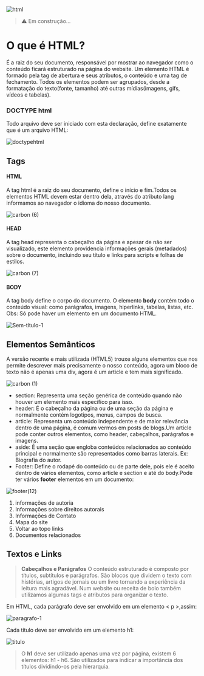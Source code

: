 ![html](https://user-images.githubusercontent.com/104774341/175793311-be45b411-da9a-45b1-bf44-1702637e41a1.png)

> ⚠️ Em construção...

# O que é HTML?
É a raiz do seu documento, responsável por mostrar ao navegador como o conteúdo ficará estruturado na página do website. 
Um elemento HTML é formado pela tag de abertura e seus atributos, o conteúdo e uma tag de fechamento. Todos os elementos podem ser agrupados, desde a formatação do texto(fonte, tamanho) até outras mídias(imagens, gifs, vídeos e tabelas).


 ### DOCTYPE html
 
 Todo arquivo deve ser iniciado com esta declaração, define exatamente que é um arquivo HTML:

![doctypehtml](https://user-images.githubusercontent.com/104774341/175943310-016e1eb0-0183-4a4a-8e01-49c1fe74ce89.png)


## Tags

#### HTML
A tag html é a raiz do seu documento, define o início e fim.Todos os elementos HTML devem estar dentro dela, através do atributo lang informamos ao navegador o idioma do nosso documento.


![carbon (6)](https://user-images.githubusercontent.com/104774341/175945337-7173baff-222b-4a28-ab2a-a3b21a2fda27.png)

#### HEAD
A tag head representa o cabeçalho da página e apesar de não ser visualizado, este elemento providencia informações gerais (metadados) sobre o documento, incluindo seu título e links para scripts e folhas de estilos.


![carbon (7)](https://user-images.githubusercontent.com/104774341/175947445-aa81731a-89fc-4802-ac2c-3ce6ea3e95dd.png)

#### BODY
A tag body define o corpo do documento.
O elemento **body** contém todo o conteúdo visual: como parágrafos, imagens, hiperlinks, tabelas, listas, etc.
Obs: Só pode haver um <body> elemento em um documento HTML.
 
 ![Sem-título-1](https://user-images.githubusercontent.com/104774341/175953392-54ec4724-8b19-4db5-94b2-3ca8b4210776.jpg)

 
## Elementos Semânticos
 A versão recente e mais utilizada (HTML5) trouxe alguns elementos que nos permite descrever mais precisamente o nosso conteúdo, agora um bloco de texto não é apenas uma div, agora é um article e tem mais significado.
 
 ![carbon (1)](https://user-images.githubusercontent.com/104774341/175957453-267640e3-4a20-446f-aa96-20acf6bdf3d2.png)

  * section: Representa uma seção genérica de conteúdo quando não houver um elemento mais específico para isso.
  * header: É o cabeçalho da página ou de uma seção da página e normalmente contém logotipos, menus, campos de busca.
  * article: Representa um conteúdo independente e de maior relevância dentro de uma página, é comum vermos em posts de blogs.Um article pode conter outros elementos, como header, cabeçalhos, parágrafos e imagens.
  * aside: É uma seção que engloba conteúdos relacionados ao conteúdo principal e normalmente são representados como barras laterais. Ex: Biografia do autor.
  * Footer: Define o rodapé do conteúdo ou de parte dele, pois ele é aceito dentro de vários elementos, como article e section e até do body.Pode ter vários **footer** elementos em um documento: 
 
 ![footer(12)](https://user-images.githubusercontent.com/104774341/175966573-ec850301-5b1e-4847-bc19-cc72cb227300.jpg)

  1. informações de autoria
  2. Informações sobre direitos autorais
  3. Informações de Contato
  4. Mapa do site
  5. Voltar ao topo links
  6. Documentos relacionados
 
 ## Textos e Links
> **Cabeçalhos e Parágrafos**
 O conteúdo estruturado é composto por títulos, subtítulos e parágrafos. São blocos que dividem o texto com histórias, artigos de jornais ou um livro tornando a experiência da leitura mais agradável. 
 Num website ou receita de bolo também utilizamos algumas tags e atributos para organizar o texto.
 
 Em HTML, cada parágrafo deve ser envolvido em um elemento < p >,assim:
 
![paragrafo-1](https://user-images.githubusercontent.com/104774341/176479504-3ca635a2-c9ee-43d1-b189-080570dc7ace.jpg)

 Cada título deve ser envolvido em um elemento h1:
 
 ![titulo](https://user-images.githubusercontent.com/104774341/176480574-7fa7d174-b841-4268-b8f4-ea0502a78245.jpg)
 
>O **h1** deve ser utilizado apenas uma vez por página, existem 6 elementos: h1 - h6.
>São utilizados para indicar a importância dos títulos dividindo-os pela hierarquia.


 
 
